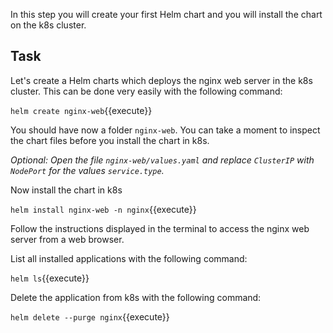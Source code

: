In this step you will create your first Helm chart and you will install the chart on the k8s cluster.

## Task

Let's create a Helm charts which deploys the nginx web server in the k8s cluster. This can be done very easily with the following command:

`helm create nginx-web`{{execute}}

You should have now a folder `nginx-web`. You can take a moment to inspect the chart files before you install the chart in k8s.

*Optional: Open the file `nginx-web/values.yaml` and replace `ClusterIP` with `NodePort` for the values `service.type`.*

Now install the chart in k8s 

`helm install nginx-web -n nginx`{{execute}}

Follow the instructions displayed in the terminal to access the nginx web server from a web browser.

List all installed applications with the following command:

`helm ls`{{execute}}

Delete the application from k8s with the following command:

`helm delete --purge nginx`{{execute}}